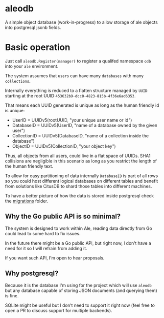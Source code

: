 # aleodb
A simple object database (work-in-progress) to allow storage of ale objects into postgresql jsonb fields.

# Basic operation

Just call `aleodb.Register(manager)` to register a qualifed namespace `odb` into your `ale` environment.

The system assumes that `users` can have many `databases` with many `collections`.

Internally everything is reduced to a flatten structure managed by `UUID` starting at the root UUID `453632b9-dcc0-4823-815b-4f36e6ad6353`.

That means each UUID generated is unique as long as the human friendly id is unique:

- UserID = UUIDv5(rootUUID, "your unique user name or id")
- DatabaseID = UUIDv5(UserID, "name of a database owned by the given user")
- CollectionID = UUIDv5(DatabaseID, "name of a collection inside the database")
- ObjectID = UUIDv5(CollectionID, "your object key")

Thus, all objects from all users, could live in a flat space of UUIDs. SHA1 collisions are negligible in this scenario as long as you restrict the length of the human friendly text.

To allow for easy partitioning of data internally `DatabaseID` is part of all rows so you could host different logical databases on different tables and benefit from solutions like CitusDB to shard those tables into different machines.

To have a better picture of how the data is stored inside postgresql check the [migrations](./migrations) folder.

## Why the Go public API is so minimal?

The system is designed to work within Ale, reading data directly from Go could lead to some hard to fix issues.

In the future there might be a Go public API, but right now, I don't have a need for it so I will refrain from adding it.

If you want such API, I'm open to hear proposals.

## Why postgresql?

Because it is the database I'm using for the project which will use `aleodb` but any database capable of storing JSON documents (and querying them) is fine.

SQLite might be useful but I don't need to support it right now (feel free to open a PR to discuss support for multiple backends).
